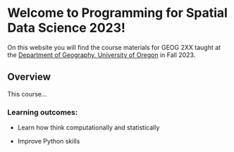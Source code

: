 # Welcome to Programming for Spatial Data Science 2023!

On this website you will find the course materials for GEOG 2XX taught at the [Department of Geography, University of Oregon](https://geography.uoregon.edu/) in Fall 2023.

## Overview

This course...

### Learning outcomes:

* Learn how think computationally and statistically

* Improve Python skills

